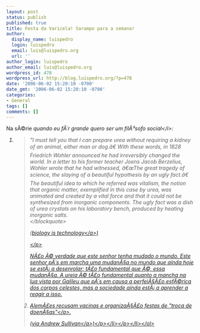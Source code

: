 ```yaml
---
layout: post
status: publish
published: true
title: Festa da Varicela! Sarampo para a semana!
author:
  display_name: luispedro
  login: luispedro
  email: luis@luispedro.org
  url: ''
author_login: luispedro
author_email: luis@luispedro.org
wordpress_id: 478
wordpress_url: http://blog.luispedro.org/?p=478
date: '2006-06-02 15:20:10 -0700'
date_gmt: '2006-06-02 15:20:10 -0700'
categories:
- General
tags: []
comments: []
---
```

<p>Na s&Atilde;&copy;rie <i>quando eu f&Atilde;&acute;r grande quero ser um fil&Atilde;&sup3;sofo social<&#47;i>:</p>
<ol>
<li>
<blockquote><p>
 "I must tell you that I can prepare urea without requiring a kidney of an animal, either man or dog.&acirc;&euro;  With these words, in 1828 Friedrich Wohler announced he had irreversibly changed the world.  In a letter to his former teacher Joens Jacob Berzelius, Wohler wrote that he had witnessed, &acirc;&euro;&oelig;The great tragedy of science, the slaying of a beautiful hypothesis by an ugly fact.&acirc;&euro;  The beautiful idea to which he referred was vitalism, the notion that organic matter, exemplified in this case by urea, was animated and created by a vital force and that it could not be synthesized from inorganic components.  The ugly fact was a dish of urea crystals on his laboratory bench, produced by heating inorganic salts.<br />
<&#47;blockquote></p>
<p>(<a href="http:&#47;&#47;www.biologyistechnology.com&#47;learningtofly_ch4.htm">biology is technology<&#47;a>)</p>
<p><&#47;p>
<p>N&Atilde;&pound;o &Atilde;&copy; verdade que este senhor tenha mudado o mundo. Este senhor p&Atilde;&acute;s em marcha uma mudan&Atilde;&sect;a no mundo que ainda hoje se est&Atilde;&iexcl; a desenrolar; t&Atilde;&pound;o fundamental que &Atilde;&copy;, essa mudan&Atilde;&sect;a. A ureia &Atilde;&copy; t&Atilde;&pound;o fundamental quanto a mancha na lua vista por Galileu que p&Atilde;&acute;s em causa a perfei&Atilde;&sect;&Atilde;&pound;o esf&Atilde;&copy;rica dos corpos celestes, mas a sociedade ainda est&Atilde;&iexcl; a aprender a reagir a isso.</p>
<li>
<p><a href="http:&#47;&#47;service.spiegel.de&#47;cache&#47;international&#47;0,1518,419258,00.html">Alem&Atilde;&pound;es recusam vacinas e organiza&Atilde;&sect;&Atilde;&pound;o festas de "troca de doen&Atilde;&sect;as"<&#47;a>.</p>
<p>(via <a href="http:&#47;&#47;time.blogs.com&#47;daily_dish&#47;2006&#47;06&#47;lets_catch_meas.html">Andrew Sullivan<&#47;a>)<&#47;p><&#47;li><&#47;p><&#47;li><&#47;ol></p>
